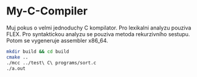 # My-C-Compiler
Muj pokus o velmi jednoduchy C kompilator. Pro lexikalni analyzu pouziva FLEX. Pro syntaktickou analyzu se pouziva metoda rekurzivního sestupu. Potom se vygeneruje assembler x86_64.
```bash
mkdir build && cd build
cmake ..
./mcc ../test\ C\ programs/sort.c
./a.out
```
